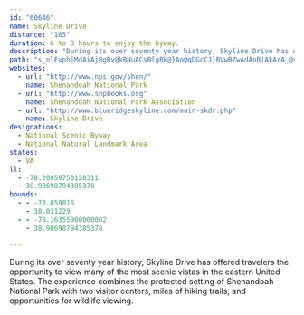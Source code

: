 ```yaml
---
id: "60646"
name: Skyline Drive
distance: "105"
duration: 6 to 8 hours to enjoy the byway.
description: "During its over seventy year history, Skyline Drive has offered travelers the opportunity to view many of the most scenic vistas in the eastern United States. The experience combines the protected setting of Shenandoah National Park with two visitor centers, miles of hiking trails, and opportunities for wildlife viewing."
path: "s_nlFvph|MdAiAjBgBv@kBNuACsB[gBk@}Ao@qDGcCJ}BVwBZwAdAoB|AkArA_@vGm@pMkBvA[jAk@pEsD`DsBxCaAzCc@zC?rBPxA^xClA`LnGjFdBn@l@|B~EnCdEz@hBvApDDj@Kx@S^[Lm@?i@YyB_CuAeAgBs@sBg@k@EqALeE~A}B~As@`Au@dBsArEYtB?dBZdCd@dAj@~@h@f@~@d@~@RbA?z@MvDiAbAOx@DhA`@x@~@h@rANdAJhEVjAhF`KbE~GlD`FhAp@x@FlC?bALn@\\xEfDpCdAtCZrFKp@Bn@Rh@l@Pj@Lr@NdFPr@f@z@z@|@l@^xEnBlA\\|BJtAWvAy@dAwAhBqEfKc`@vAmChA_BhDyC|C{AtM_ErCm@fCWtBGbDNrBp@fCxAvMfLlAr@rD~A|AjAxAlBbHbLr@l@n@Pr@AhEkAnCJfAEvD_CfG_B~C_CpAo@bK}BlHiE|@Yx@KnBDhATjHjEbCdApG`AhA^nD~AxADr@Qh@[rFkGrCeClAs@rBu@zLqBd@Y^e@LSNeAIuAWq@eF{ISw@I{Ab@gDpHcd@NcDOiBg@{Ak@eAsAaByBwBcGiD{Ag@iDw@kAaAc@eAo@eCiB{I]mBAcANgAj@y@b@Sr@EnF\\nEr@p@Rx@f@|CjDhA`AjAd@fAJnAKlAYvL_ErD{@|Dq@bAg@n@eA\\kAn@aDJ_B?_GX}AfH_On@{AR_ANyB?sEN{C^eE^aBr@_AtEaCdCsCd@]hA]lDMn@Mx@e@|@_B~BmFbDaD|@uAZkAlAsJd@uBbAkBbDyChAw@n@Sx@Gl@F~D~A|F|Ad@X\\l@^dBXbIR|Ad@bA|BjCh@vA@xB[bDCdA?j@LfAhAzCxD~HhArCR`BFlFL|ANdAh@hAx@v@fBt@vNlClCt@hAz@|CtE`Ap@hARjGGrBRr@At@WlCkBh@UbEo@n@[b@q@Pu@Q_GDmBnBiMbAeE\\q@`@g@|@e@~@GxAd@n@r@f@tAn@jDZ~C|@hEn@jAtC`AfAv@Tl@fB`Lj@rArBzCtAbArAl@dG~A~@d@n@j@t@rA^lApAvHx@|B`@z@rLtQdApBX~@DxBo@bH?x@Hv@`@fAbCfCl@x@Rj@dAtEb@rAz@dAv@j@`OlIzFrDrBtBf]dl@hChD`DlDhBjCTp@^`B|@nIj@dBfBvCtAfBbFfJlBrB`HvFfAjAdBdCdKpPnCdEt@p@bF`CfC~AfBxB~@nCPjALrDE~FM~@Uf@m@l@yEjBsAdA_AzAcB`Eo@lB_AdEc@lB[|BMnDHxARzA~@vChBfEnAzBlCxD|BpBbFz@z@XdAn@tAzAn@dAb@nAf@xD?~CaA`FaBdEa@xAOx@?rAJr@r@dBh@r@|GxGvItMlCnClBdAfJrCrAl@n@h@h@t@^fADx@KpAi@jAqAlAeElCg@p@Ql@It@RdEC~Ac@lFAjAt@nHBr@CfAOn@m@`AoCrCc@l@_@jAKpA?lAb@vF^rDd@jBl@~@VRvErB^j@Tx@BlEO`I_@rA_@l@y@v@yDlCq@x@[dBYvG[pAc@r@cE|C}FnD}A`BoBjEw@jCQ`B@fBNx@n@dB|@lAhBxAfDdBlJzDvCfBxAp@lE~@hA^hBxAvClDpHhNnAp@dEd@l@Tl@p@~@zAnB`Hb@lC?n@YrCOf@m@~@gJzJ_A`Ci@fEs@fI_AxJoCfLGx@Fl@Rp@Z`@`@\\x@TjFd@vCj@hCnA~JjHtB~@~AF|CW|@@VD\\J`@Nt@\\z@`@zAf@f@J^Fh@Df@@t@@j@C\\EZETG\\M|CyAt@]bCm@lBGz@JrCbAzErCnAbArBhCv@nBNj@Hh@Fh@Dz@Bh@B|F?p@Bv@Bt@Hx@Hl@Lz@`CxFf@zAt@vDZlDh@zBv@xAn@p@r@d@tDfAvGfApCXvJVtNm@lBFrFdAlD`ArCpAbCjBhEnExAv@nAF`BYhCs@x@?^L`Ax@~DhHrEhFp@lBbAlEf@fAh@p@h@^t@TpGjArAl@nCvChAnBl@nAp@nAZb@b@f@t@d@jA^v@PZJrB\\rIfF|@X~@?vA_@xE{Cn@IpF\\n@Kn@WxAuArAsBZq@VaAFgAAq@]{AyA}AkBuAm@wAEyEI{AUmBiBgIcBuOHeA^{@X[t@MxBr@zKjFrARtAMrC_ApAI|GxAxAHhAChUsDlBQRIVEn@Ir@Cv@@v@FjFj@pJB|@Dh@LhAXrC`B|GlHxErErDxBxAjAf@r@~AfEj@r@fAp@~Aj@bB`ApD~Dz@r@vAj@bE`AxBt@bAj@bDrFp@x@p@j@|DlB`AfAl@~@fDrH`AdBb@^~@RfAQh@YnDmD|@m@hAYhVs@j@Qv@m@n@kA~@{Eh@qAX_@~DAjAKTKhAu@fGyGbAc@t@u@z@eBnDaJt@aDrAkI~BuFhAsAdGuF~EeFh@gAb@wDj@{@hBkA|CuAVWJOHSPq@Ao@Aa@A_@?_@Bc@z@}CXq@DSD_@@_@@c@Da@F[LQr@s@vAq@fDaA~SyB~AYx@m@fCyGZm@|@}@TM|BBdAU~@_Af@gA^a@j@_@~@D`BfA^@d@Id@q@n@mAv@WnARbCx@nAhAxAnCb@pANrAR`DNl@Zd@l@XhCd@|@Xt@f@dBpBb@X|ARxABr@RrFrExA~@d@F|CEnA^v@j@j@dAX`A\\~BJlBKrBqArFF`B^j@t@\\fEWlAVd@\\d@n@^fA|A`MTl@r@v@d@LbAEfHgEz@Mx@RzAxAn@T`@AjC}@hB?~@N~Ad@fE`CfAFj@Y^g@Re@ZeBTe@bBiAh@YnBk@`BFn@^`BpAbAzAVjAKtAc@|@c@Xe@Jy@IgCy@y@Nk@h@YrATrE?v@e@xAcC`DOd@Mz@?dATvAXl@l@r@h@^XJ~@DhD_A|@R^VT`@TxAIpDDh@b@jDArCO~@cAtBe@d@wF~Bc@^e@xA_@xDi@hBmAhAoBx@{AtAy@dAk@v@e@`BEr@?fAX|@`@^|@l@~@X|@~@Tp@v@nDj@`AjAh@`FXpCtAtAjAlCzCrAvBnAnCdAt@rACRQdAuAt@kBvAiBnDeAr@ZfD~@bADjBKbAPr@x@X~@?x@_@~AsAnCW~B@p@j@lCbAlDrAnIFrCKlAW|AJ`BVdBTd@rDhEn@lAnFlOR|@BzAMvAeAhFCrDZ~C`AhFd@~Bd@fAfDpCfIlExAdBnC`GfAfAVJRJd@NTB|E`@n@B|BGJAf@KZKZQvBuAh@Yf@Sj@QZIfMwBrAo@bB}Al@UhAKxB^rAMpBu@fCsBd@OtH}Ar@gAJq@IeAu@oD?qA^_Av@i@|@?vAn@b@Hn@EdBk@lAAnEFtGv@jMKfE_@t@FpAd@t@r@d@l@b@dAP|@LrAHbLNlDt@~DbAhCnAdCX~@BfAGr@_@bA_Ax@}I`CcBl@_Av@sB~BcDxCuKlGoAlAm@rAWdBClBZrBl@rAdAdAlAf@hB@~FcBpB_@jAF\\JfAl@VXl@pA^~BBfAc@fI?lBNxBj@xCb@xAnAxCpD|ErBdBnBjAhDfApBDrCa@nAk@fIsFtAm@`Dk@lBDtCd@pLlE`B^hCXbCF~AKvEgAfAe@dAaAt@_BzAaGnBaG`A_GN_@v@y@t@_@b@K`AHx@ZtDlCrHxDnB|AfEtDbC`AzFrA~@h@jA~@~FtFt@d@lC`An@DnBEv@Mt@e@b@_@d@y@xBsG|EaJDgBQeAo@gBAqAPm@j@g@n@Kn@PX^X`AHjD?fCYlBuBrHgAnHStDCjDBf@@LH^H\\P^R\\FJPNRNh@N`@FbBLrABx@AhBO`@Kh@SxAcAp@UpAO^MXOt@g@NG^I\\?RB\\HPDj@PZ@d@CtAQ^?V@^Fn@Z^X|AzA`Az@h@^xA|@hA|@z@z@j@n@b@t@dDjF|@`BP\\v@tAz@hAvAzA\\\\|AlAp@b@`@b@Xd@^`@HNNZPh@Lp@B`@D^Bb@@b@?`@?\\Ej@Gf@Ol@Ut@g@vAaBbCk@pAYtA_@|CYtDErCC|BF|CHrB@lACj@I^S`@g@^WB[?{@OsCm@w@Ek@Bo@^Y^Of@Oj@YbBSt@c@n@qCxBORMJc@r@OXUr@Ij@G|@?l@Bx@P~@Vt@Th@V`@h@t@Zv@Jd@D`@BvBB|@Hx@V`CJrA?t@g@jFExBj@jEb@tA\\p@^^jAr@l@Ln@D|A[pJkDrAStA?pIx@bACnB[x@@n@d@\\r@Dr@EfDJn@^x@|CfE|EhFhAp@nAf@nEBnIYbADdAl@n@x@`@`AJrABvAMlBHlBn@xBlAlAfI~ClKrHjDfAxB~@xBfBxDdEpA~@nAh@bBd@fCVbGQlDaAr@EjAP~@d@bAhAn@pAh@zAh@|Br@bG|A~DnD`H~BdHnBhHl@~CRrBB|GFhCC|HPlDTvAd@~Ah@dAxA|AbAn@bCz@xJ`C`BPhBMlBy@tAsAx@qAfEmI|@sAdAeArAo@|Bc@x@EtAHxARrEdArAf@hPfIdNzIpLxJ~LzLlBrAtB`A~Bv@hANxADzDKbJxAvCH~@P|CfA|DxCrAn@jKxBdOjErFfA|Bp@rCrAfGxDnAh@vm@|G`FR`Lw@rOaD~APbAn@t@vAR`AXrFn@~BnA~BxAlAlFtC`GdCxAXrDRbAXpMfJrAj@fFzAxAv@rBfBlCdDhAx@~Ad@`Hl@xCx@lD~AbCfBtAvAfClDvEzH`AjA`BlAnEnBlAhAn@xAjAfE~@lBp@x@|E`DdAfCh@|@pCzBn@v@^x@rAhEh@v@h@f@dA^lADxAa@nAo@rAUhALfFrAvHl@~@VrAl@fDrB~BpB|C`Ez@j@pBr@bCl@jBD|AK|Dk@|@BxC`@dD~@`EjBdBxAv@`An@vAdBbHr@jBfAjAp@`@n@PxDf@zDD`E_@bEyAlBe@dBGbCPlBf@hAl@hA~@hCjC|A`ApFxA~@`@xDlDrFpCxCrBVL\\FTBPAr@OxBi@j@M|@Ol@M|AKl@Cf@@h@Jh@\\^r@DxAc@pFLjA~BtFR`BJdCEtEDbB\\hBh@|At@fAn@l@`GlElDdDz@`B\\fAn@jDr@zAbK|HfB`BrE`GpDvBhBf@xALpBGrG_Cx@Qt@AnBd@fEtAjCd@jDDlKm@n@J`A`@h@r@d@pANbBI~AU|@sAdCiBbCaCpCm@fASv@Al@PdATd@b@`@dRhLhEpDfBlBdBlCv@rBhAhI`@xAfAdB~CdCb@j@t@xAfArDn@z@l@Xj@Nr@Fz@P^N|@x@fBxCdAz@hQlI|BjBhB~BdA~@fB`A|IxD|AlBn@j@n@JbC@bCr@d@j@t@lBp@`C~@vEj@lDfAbNdA~HbBzHF`ASvB}@tCU~ACdANzAh@xAbCpC|C`EzGfG~DlBbAXz@Br@K~DgB`AKvDl@nBEx@Yx@g@bDeDtAs@fAWrCSrAYlFyBjJeCtATbBbA|C|Fh@tDNdCh@hC^bAxAxBpKbJ|XbTjClCtAdArCzAlKlE~@v@b@~@LrAY`C]l@e@pBKvBZbBRh@^d@z@n@pE|AdAh@fAbBxAlEt@x@v@XrDRx@Zf@v@Lr@I`AcBhDYr@Q`A?p@NrAn@rA`BfAxE|A~Ax@bFbDjKvFfB~Av@vAV~@Hp@?dBSlEFx@VrA|@dBxB`DnElFlBlApEdBxEhDr@^lEh@n@Nv@j@dAjAXj@Rl@d@tFd@xAlAdB`@z@Lp@Bx@w@lJ_@tBYx@cBdCcArBKpAEbE?|HTzAXl@d@h@lCr@xA`Ad@xAHlAe@pBcC`GSt@KhAIhIc@lC_AvAsCbBe@b@]z@CdAf@jAbE`Dj@x@\\x@RdADlBUdDClCHdAJd@VZz@j@b@DnAe@t@mApDwHb@]d@Qd@?r@X|@pArAlDnBnLd@fAj@r@zEfDb@l@hBvEr@rAd@^lCrA^^Td@H~@UbAs@bAsBjAi@f@i@~@Qz@Gx@B~@d@vDLtBMrHDdAv@tGJrADtFRnAV`@v@p@fCn@bCj@hAAz@]v@y@hCsF~@o@dA[bDU`CEt@J|@^r@h@~D~DXj@X~@n@zEXdAXd@t@l@|B~@bAp@hC`EbAx@~A@bHsA`CBx@NrEbCxBr@p_@hFrAn@lCvCx@Vx@Mf@k@Vs@n@sDr@_Bb@_@d@QrA?hAh@^^x@tA|C`Mt@zAl@d@j@V|@F|B?v@NfAf@f@l@~@vBDh@C|@mA`EcIzU]nAQvAi@bMw@`HMdCLxAx@~CRzAIvAUr@c@l@eAd@uDNwANy@RgAr@o@r@e@|@e@`BsAvQWxBWfA_AvAwClBmCdCe@XmAJYEe@_@cEgJyBsCi@_@}@SiALk@XY^YdAEr@NpBn@`C~AdDx@t@pFpDhArArCtE`DxBpApA^n@bAbEb@z@bDfD^p@NtAOjHVVZT@@j@X^?lBeApAo@hAGhALx@p@hDhEj@^|DzA|DrDl@PbAAn@WzEgDdA]nA?|FvAlEp@r@Rd@f@Xd@X~@^|FHb@\\lAVh@ZXvAj@dBr@XTNTDNb@fAPv@\\nAR\\Xl@NLTB^?xAZ`@\\xBrEl@~@d@Zv@?|@s@\\_Av@kDl@iAl@c@hFiBvEmCbBkArCkCnAmBrAsF^eAz@{@|@SdLr@dA?xB_@~G_DnBGv@RnGfDvA`@dEd@zDp@xEjBnCzAdExChDtDhBlDx@hC|BhJx@rBnCzE|B~CxAtCr@bCXrAJxA?zB_@pBmGzMkAtEa@rC[~GDrDZ`Gr@nEx@jBvE`GtDrGvCfElB~A`HxDhBzB~@rBb@jBdAnIbAjFbBhEtD`H|@rBn@xBbBlIxAbL`@pFP~Cb@|NZrBXx@b@r@h@d@z@d@fD~@~@r@h@r@^z@bBlGrBrE|BpDjDxDvAnB`FlLfArAvBtBh@|@^dAtAnJb@xBzDtLtAzCx@jA|@x@rEfCdAv@hAnAdIrN|DfFhEdElD`CbC`AdCp@zGx@lAr@~@vAjF`M`AzAnAxAxBfB`QfIzQxFbDtAlCxAlC|BnCzAv@R`AE`By@^i@d@yBr@kKn@{CrAyD~BmDr@[l@Ft@d@Zl@NfABv@OrCU~A@~@rBxEhAzCx@xDl@lAnBlClElDbAfA`@p@L~A_@lByCxDM`Al@`CrFvFZ`AB~@OvBSt@[r@c@d@y@X{NVcAT_@TUZOj@HzAdArBt@v@lAx@lAj@nAZfDd@JHn@LrAz@tBpCdKpObAfAr@PbEd@r@^~A~AnAd@b@C~@g@rA_BnAy@n@SzACz@Pl@XrBrBt@d@v@Vl@@h@Kh@a@bDsFr@]~@Az@Xl@f@R^pDfLjA~Bx@dAdAfAnAv@pAf@~Bd@~@?nAQf@MjKqGdBa@bB?bAVbAh@jHxHnBjAbBRx@EhFgAx@E~@Z^b@bBfEj@d@|@F`Ee@xAXx@r@Xv@j@~D~A~Dh@n@r@dAZfAVpBPrAB|@Dp@\\rBZdA^fBPnBR`IAjA@|@Hh@N\\V\\h@Zx@b@xAD~Am@xFcDrAg@r@UpCs@xB]hCIF?d@B`A^f@XhD~DhEdDhAl@hDfAjB\\jCLbCW`FgAxA?nAXvAv@bH|I|@lB`@Xv@P~@K|AkAZIvDqFt@Yr@Qr@A|Dl@dAGbAe@rC{CnAw@r@Sd@?bBXn@^p@p@~BbFnA~Bx@|@|BxA~P`G~Bl@vCxA~CnBt@t@h@TtK|@fBl@n@l@j@lA\\lBNxCNrAX|@`@l@v@r@vEdDpJtFlBr@vAH|@KvEeAx@GxA@tB^|Al@bA~@`@fAd@rCRrEh@hA`AlAbBl@dBgApI_Jr@_@dAMn@F~@l@`ExGz@jAhAlAvBdBbDxA|@RxADjAEfAS~@YhCsAx@Q~EAzAYb@]^k@f@gC|@kCd@c@p@WrDDnBZrBn@hA^r@b@nClClAh@hCTfEs@lFyBxA{@xHeHbBy@lAU`BE`BRfGzCrEbA|G^zAIn@Yd@g@Xk@Ny@@mBGsEDaARkAr@yAd@g@dAc@|ADrB~@dOtMnB|@lBIn@g@b@yAn@oETq@p@}@`A[dA@fAd@dDpEf@`@hAd@xAFx@I~F}AfAGn@FrA`@bExBpHhBx@z@hBxDn@j@jBfAdAdAn@nBDxA_@rBiApDQ`A?hAPtA`@dAlA~@hAJfDQd@J\\TZn@Hf@BxENt@Td@ZXh@JzDKzAX~@bApCzF~@lAx@^|@RxEX|@XdA~@b@~@p@rGVx@bD`GxAfGr@pAxDlCj@r@\\lAN~DNfAd@dAv@XZ?f@k@~CaHdByC`D_Db@u@ZgBLsEJmBZqBt@_CdEgJfHcLzGkI~BsB|Ao@h@?hDZ~Ap@xAlAr@jAbCxGr@r@f@NpABhCk@vFYlBJtA^dAdAh@hALdAErEYtEw@dIq@fF}BlKOfBHl@n@`B|DnDj@`Aj@xBZ`Eb@xA`A`AvDhBjLnGrA~A|@nBVjAN~BUlD_ChIWpAAzDIrA_@dDo@pCm@lBiEhLeJnSOt@OxA?pBD`A\\|AfBfE~BxDtDlEtH`IbAtAn@bBd@rB^bHl@dDdAdC|CbGlB|ChD|D^p@Rp@n@lFTx@d@z@jCdD`@nA~@jEp@fAhE|Dj@hA|A~E|@~BbCtDxA~ArAdAbHdDrAz@jNlPxEhHtC`DnDpCzIxEx@t@nAfBrD~InBzD`ErFpBlBfA~@|BrAlDdAbBF~AEb@EnAUz@QzBiA`Ao@"
websites:
  - url: "http://www.nps.gov/shen/"
    name: Shenandoah National Park
  - url: "http://www.snpbooks.org"
    name: Shenandoah National Park Association
  - url: "http://www.blueridgeskyline.com/main-skdr.php"
    name: Skyline Drive
designations:
  - National Scenic Byway
  - National Natural Landmark Area
states:
  - VA
ll:
  - -78.20059750128311
  - 38.90698794385378
bounds:
  - - -78.859016
    - 38.031229
  - - -78.16355900000002
    - 38.90698794385378

---
```


During its over seventy year history, Skyline Drive has offered travelers the opportunity to view many of the most scenic vistas in the eastern United States. The experience combines the protected setting of Shenandoah National Park with two visitor centers, miles of hiking trails, and opportunities for wildlife viewing.
